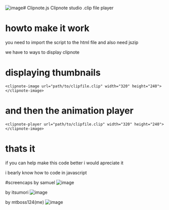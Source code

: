 ![image](https://github.com/user-attachments/assets/f6ff0f7a-7851-41aa-bc5e-f649d7e75970)# Clipnote.js
Clipnote studio .clip file player
# howto make it work
you need to import the script to the html file
and also need jszip

we have to ways to display clipnote
# displaying thumbnails
    <clipnote-image url="path/to/clipfile.clip" width="320" height="240"></clipnote-image>
# and then the animation player
    <clipnote-player url="path/to/clipfile.clip" width="320" height="240"></clipnote-image>


# thats it
if you can help make this code better i would apreciate it

i bearly know how to code in javascript


#screencaps
by samuel
![image](https://github.com/user-attachments/assets/66bac68b-b671-4b73-95fc-e11a85ed95e8)

by itsumori
![image](https://github.com/user-attachments/assets/ed804e12-6db6-41ab-b260-14c963fb6b2a)

by mtboss124(me)
![image](https://github.com/user-attachments/assets/ddfba238-a9dd-4fbc-9289-94aad3db7f81)


